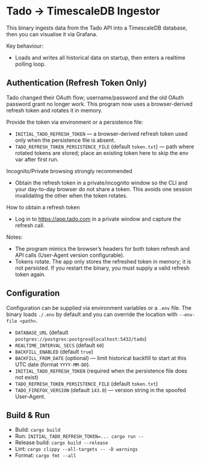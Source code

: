 Tado → TimescaleDB Ingestor
===========================

This binary ingests data from the Tado API into a TimescaleDB database, then you can visualise it via Grafana.

Key behaviour:
- Loads and writes all historical data on startup, then enters a realtime polling loop.

Authentication (Refresh Token Only)
-----------------------------------
Tado changed their OAuth flow; username/password and the old OAuth password grant no longer work.
This program now uses a browser-derived refresh token and rotates it in memory.

Provide the token via environment or a persistence file:
- `INITIAL_TADO_REFRESH_TOKEN` — a browser-derived refresh token used only when the persistence file is absent.
- `TADO_REFRESH_TOKEN_PERSISTENCE_FILE` (default `token.txt`) — path where rotated tokens are stored; place an existing token here to skip the env var after first run.

Incognito/Private browsing strongly recommended
- Obtain the refresh token in a private/incognito window so the CLI and your day-to-day browser do not share a token.
  This avoids one session invalidating the other when the token rotates.

How to obtain a refresh token
- Log in to https://app.tado.com in a private window and capture the refresh call.


Notes:
- The program mimics the browser’s headers for both token refresh and API calls (User-Agent version configurable).
- Tokens rotate. The app only stores the refreshed token in memory; it is not persisted. If you restart the binary, you must supply a valid refresh token again.

Configuration
-------------
Configuration can be supplied via environment variables or a `.env` file. The binary loads `./.env` by default
and you can override the location with `--env-file <path>`.

- `DATABASE_URL` (default `postgres://postgres:postgres@localhost:5432/tado`)
- `REALTIME_INTERVAL_SECS` (default `60`)
- `BACKFILL_ENABLED` (default `true`)
- `BACKFILL_FROM_DATE` (optional) — limit historical backfill to start at this UTC date (format `YYYY-MM-DD`).
- `INITIAL_TADO_REFRESH_TOKEN` (required when the persistence file does not exist)
- `TADO_REFRESH_TOKEN_PERSISTENCE_FILE` (default `token.txt`)
- `TADO_FIREFOX_VERSION` (default `143.0`) — version string in the spoofed User-Agent.

Build & Run
-----------
- Build: `cargo build`
- Run: `INITIAL_TADO_REFRESH_TOKEN=... cargo run --`
- Release build: `cargo build --release`
- Lint: `cargo clippy --all-targets -- -D warnings`
- Format: `cargo fmt --all`
